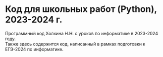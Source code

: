 # Код для школьных работ (Python), 2023-2024 г.

Программный код Холкина Н.Н. с уроков по информатике в 2023-2024 году.  
Также здесь содержится код, написанный в рамках подготовки к ЕГЭ-2024 по информатике.
